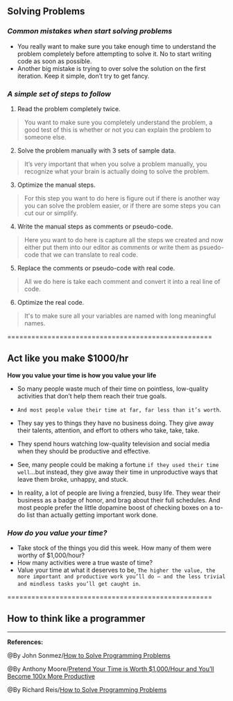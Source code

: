 ## **Solving Problems**


### ***Common mistakes when start solving problems***
 - You really want to make sure you take enough time to understand the problem completely before attempting to solve it. No to start writing code as soon as possible.
- Another big mistake is trying to over solve the solution on the first iteration. Keep it simple, don’t try to get fancy.

### ***A simple set of steps to follow***
1. Read the problem completely twice.

>You want to make sure you completely understand the problem, a good test of this is whether or not you can explain the problem to someone else.

2. Solve the problem manually with 3 sets of sample data.

>It’s very important that when you solve a problem manually, you recognize what your brain is actually doing to solve the problem. 

3. Optimize the manual steps.

>For this step you want to do here is figure out if there is another way you can solve the problem easier, or if there are some steps you can cut our or simplify.

4. Write the manual steps as comments or pseudo-code.

>Here you want to do here is capture all the steps we created and now either put them into our editor as comments or write them as psuedo-code that we can translate to real code.

5. Replace the comments or pseudo-code with real code.

>All we do here is take each comment and convert it into a real line of code.

6. Optimize the real code.

>It's to make sure all your variables are named with long meaningful names.


===================================================


## **Act like you make $1000/hr**

**How you value your time is how you value your life**

- So many people waste much of their time on pointless, low-quality activities that don’t help them reach their true goals.

- `And most people value their time at far, far less than it’s worth`.

- They say yes to things they have no business doing. They give away their talents, attention, and effort to others who take, take, take.

- They spend hours watching low-quality television and social media when they should be productive and effective.

- See, many people could be making a fortune `if they used their time well`…but instead, they give away their time in unproductive ways that leave them broke, unhappy, and stuck.

- In reality, a lot of people are living a frenzied, busy life. They wear their business as a badge of honor, and brag about their full schedules. And most people prefer the little dopamine boost of checking boxes on a to-do list than actually getting important work done.

### ***How do you value your time?***

- Take stock of the things you did this week. How many of them were worthy of $1,000/hour?
- How many activities were a true waste of time?
- Value your time at what it deserves to be, `The higher the value, the more important and productive work you’ll do — and the less trivial and mindless tasks you’ll get caught in`.

===================================================


## **How to think like a programmer**


------------------------------------------------

**References:**

@By John Sonmez/[How to Solve Programming Problems](https://simpleprogrammer.com/solving-problems-breaking-it-down/)


@By Anthony Moore/[Pretend Your Time is Worth $1,000/Hour and You’ll Become 100x More Productive](https://medium.com/swlh/pretend-your-time-is-worth-1-000-hour-and-youll-become-100x-more-productive-f04628bb3e6d)

@By Richard Reis/[How to Solve Programming Problems](https://simpleprogrammer.com/solving-problems-breaking-it-down/)
